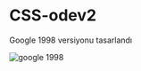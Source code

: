 # CSS-odev2
Google 1998 versiyonu tasarlandı

![google 1998](https://user-images.githubusercontent.com/92688028/152652264-1ba1ccee-51b8-43f1-a5a0-3bc5c6931fba.PNG)
